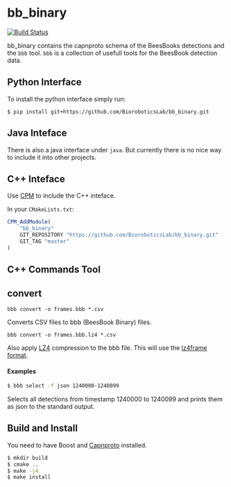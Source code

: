 # bb_binary

[![Build Status](https://secure.travis-ci.org/BioroboticsLab/bb_binary.svg?branch=master)](http://travis-ci.org/BioroboticsLab/bb_binary)

bb_binary contains the capnproto schema of the BeesBooks detections and the
`bbb` tool. `bbb` is a collection of usefull tools for the  BeesBook detection data.

## Python Interface

To install the python interface simply run:

```
$ pip install git+https://github.com/BioroboticsLab/bb_binary.git
```

## Java  Inteface

There is also a java interface under `java`. But currently there is no nice way
to include it into other projects.

## C++ Inteface

Use  [CPM](https://github.com/iauns/cpm) to include the C++ inteface.

In your `CMakeLists.txt`:

```cmake
CPM_AddModule(
    "bb_binary"
    GIT_REPOSITORY "https://github.com/BioroboticsLab/bb_binary.git"
    GIT_TAG "master"
)
```

## C++ Commands Tool

## convert

```
bbb convert -o frames.bbb *.csv
```

Converts CSV files to bbb (BeesBook Binary) files.

```
bbb convert -o frames.bbb.lz4 *.csv
```

Also apply [LZ4](http://cyan4973.github.io/lz4/) compression to the
bbb file. This will use the [lz4frame format](https://cyan4973.github.io/lz4/lz4_Frame_format.html).


#### Examples

```sh
$ bbb select -f json 1240000-1240099
```

Selects all detections from timestamp 1240000 to 1240099 and prints
them as json to the standard output.

## Build and Install

You need to have Boost and [Capnproto](https://capnproto.org/) installed.

```sh
$ mkdir build
$ cmake ..
$ make -j4
$ make install
```
